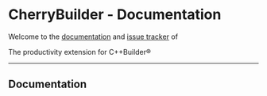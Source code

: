 # CherryBuilder - Documentation

Welcome to the [documentation](#Documentation) and [issue tracker](https://github.com/FlKo/CherryBuilder-Doc/issues) of
 


The productivity extension for C++Builder®

---

## Documentation